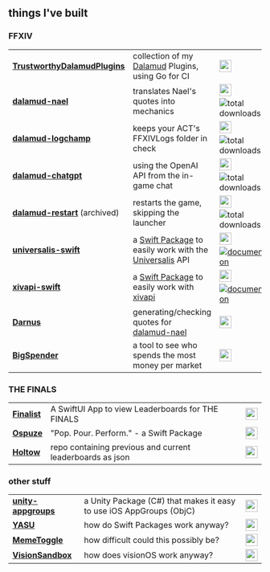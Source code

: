## things I've built

### FFXIV
<table>
    <tbody>
        <tr>
            <td><strong><a href="https://github.com/Eisenhuth/TrustworthyDalamudPlugins/">TrustworthyDalamudPlugins</a></strong></td>
            <td>collection of my <a href="https://github.com/goatcorp/Dalamud">Dalamud</a> Plugins, using Go for CI</td>
            <td><img src="https://languages.abranhe.com/languages/go.png" alt="go" width="24" height="24"></td>
        </tr>
        <tr>
            <td><strong><a href="https://github.com/Eisenhuth/dalamud-nael/">dalamud-nael</a></strong></td>
            <td>translates Nael's quotes into mechanics</td>
            <td><img src="https://languages.abranhe.com/languages/csharp.png" alt="csharp" width="24" height="24">&emsp;<img src="https://img.shields.io/github/downloads/Eisenhuth/dalamud-nael/total" alt="total downloads"></td>
        </tr>
        <tr>
            <td><strong><a href="https://github.com/Eisenhuth/dalamud-logchamp/">dalamud-logchamp</a></strong></td>
            <td>keeps your ACT's FFXIVLogs folder in check</td>
            <td><img src="https://languages.abranhe.com/languages/csharp.png" alt="csharp" width="24" height="24">&emsp;<img src="https://img.shields.io/github/downloads/Eisenhuth/dalamud-logchamp/total" alt="total downloads"></td>
        </tr>
        <tr>
            <td><strong><a href="https://github.com/Eisenhuth/dalamud-chatgpt/">dalamud-chatgpt</a></strong></td>
            <td>using the OpenAI API from the in-game chat</td>
            <td><img src="https://languages.abranhe.com/languages/csharp.png" alt="csharp" width="24" height="24">&emsp;<img src="https://img.shields.io/github/downloads/Eisenhuth/dalamud-chatgpt/total" alt="total downloads"></td>
        </tr>
        <tr>
            <td><strong><a href="https://github.com/Eisenhuth/dalamud-restart/">dalamud-restart</a></strong> (archived)</td>
            <td>restarts the game, skipping the launcher</td>
            <td><img src="https://languages.abranhe.com/languages/csharp.png" alt="csharp" width="24" height="24">&emsp;<img src="https://img.shields.io/github/downloads/Eisenhuth/dalamud-restart/total" alt="total downloads"></td>
        </tr>
        <tr>
            <td><strong><a href="https://github.com/Eisenhuth/universalis-swift/">universalis-swift</a></strong></td>
            <td>a <a href="https://swiftpackageindex.com/Eisenhuth/universalis-swift">Swift Package</a> to easily work with the <a href="https://universalis.app/">Universalis</a> API</td>
            <td><img src="https://languages.abranhe.com/languages/swift.png" alt="swift" width="24" height="24">&emsp;<a href="https://swiftpackageindex.com/eisenhuth/universalis-swift/master/documentation/universalis_swift/universalisclient"><img src="https://img.shields.io/badge/DocC-docs-orange" alt="documentation"></a></td>
        </tr>
        <tr>
            <td><strong><a href="https://github.com/Eisenhuth/xivapi-swift/">xivapi-swift</a></strong></td>
            <td>a <a href="https://swiftpackageindex.com/Eisenhuth/xivapi-swift">Swift Package</a> to easily work with <a href="https://xivapi.com/">xivapi</a></td>
            <td><img src="https://languages.abranhe.com/languages/swift.png" alt="swift" width="24" height="24">&emsp;<a href="https://swiftpackageindex.com/eisenhuth/xivapi-swift/v0.1.0/documentation/xivapi_swift/xivapiclient"><img src="https://img.shields.io/badge/DocC-docs-orange" alt="documentation"></a></td>
        </tr>
        <tr>
            <td><strong><a href="https://github.com/Eisenhuth/Darnus/">Darnus</a></strong></td>
            <td>generating/checking quotes for <a href="https://github.com/Eisenhuth/dalamud-nael/">dalamud-nael</a></td>
            <td><img src="https://languages.abranhe.com/languages/swift.png" alt="swift" width="24" height="24"></td>
        </tr>
        <tr>
            <td><strong><a href="https://github.com/Eisenhuth/BigSpender/">BigSpender</a></strong></td>
            <td>a tool to see who spends the most money per market</td>
            <td><img src="https://languages.abranhe.com/languages/swift.png" alt="swift" width="24" height="24"></td>
        </tr>
    </tbody>
</table>

### THE FINALS
<table>
    <tbody>
         <tr>
            <td><strong><a href="https://github.com/Eisenhuth/Finalist/">Finalist</a></strong></td>
            <td>A SwiftUI App to view Leaderboards for THE FINALS</td>
            <td><img src="https://languages.abranhe.com/languages/swift.png" alt="swift" width="24" height="24"></td>
        </tr>
         <tr>
            <td><strong><a href="https://github.com/Eisenhuth/Ospuze/">Ospuze</a></strong></td>
            <td>"Pop. Pour. Perform." - a Swift Package</td>
            <td><img src="https://languages.abranhe.com/languages/swift.png" alt="swift" width="24" height="24"></td>
        </tr>
        <tr>
            <td><strong><a href="https://github.com/Eisenhuth/Holtow/">Holtow</a></strong></td>
            <td>repo containing previous and current leaderboards as json</td>
            <td><img src="https://github.githubassets.com/assets/GitHub-Mark-ea2971cee799.png" alt="swift" width="24" height="24"></td>
        </tr>
    </tbody>
</table>

### other stuff

<table>
    <tbody>
        <tr>
            <td><strong><a href="https://github.com/Eisenhuth/unity-appgroups/">unity-appgroups</a></strong></td>
            <td>a Unity Package (C#) that makes it easy to use iOS AppGroups (ObjC)</td>
            <td><img src="https://languages.abranhe.com/languages/csharp.png" alt="csharp" width="24" height="24"></td>
        </tr>
        <tr>
            <td><strong><a href="https://github.com/Eisenhuth/YASU/">YASU</a></strong></td>
            <td>how do Swift Packages work anyway?</td>
            <td><img src="https://languages.abranhe.com/languages/swift.png" alt="swift" width="24" height="24"></td>
        </tr>
        <tr>
            <td><strong><a href="https://github.com/Eisenhuth/MemeToggle/">MemeToggle</a></strong></td>
            <td>how difficult could this possibly be?</td>
            <td><img src="https://languages.abranhe.com/languages/swift.png" alt="swift" width="24" height="24"></td>
        </tr>
        <tr>
            <td><strong><a href="https://github.com/Eisenhuth/VisionSandbox/">VisionSandbox</a></strong></td>
            <td>how does visionOS work anyway?</td>
            <td><img src="https://languages.abranhe.com/languages/swift.png" alt="swift" width="24" height="24"></td>
        </tr>
    </tbody>
</table>
